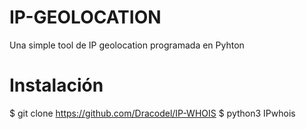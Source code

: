 # IP-GEOLOCATION
Una simple tool de IP geolocation programada en Pyhton

# Instalación
$ git clone https://github.com/Dracodel/IP-WHOIS
$ python3 IPwhois
